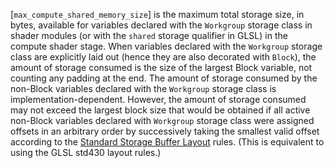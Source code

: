 [`max_compute_shared_memory_size`]
is the maximum total storage size, in bytes, available for variables
declared with the `Workgroup` storage class in shader modules (or
with the `shared` storage qualifier in GLSL) in the compute shader
stage.
When variables declared with the `Workgroup` storage class are
explicitly laid out (hence they are also decorated with `Block`), the
amount of storage consumed is the size of the largest Block variable,
not counting any padding at the end.
The amount of storage consumed by the
non-Block
variables declared with the `Workgroup` storage class is
implementation-dependent.
However, the amount of storage consumed may not exceed the largest block
size that would be obtained if all active
non-Block
variables declared with `Workgroup` storage class were assigned
offsets in an arbitrary order by successively taking the smallest valid
offset according to the [Standard
Storage Buffer Layout](https://www.khronos.org/registry/vulkan/specs/1.3-extensions/html/vkspec.html#interfaces-resources-standard-layout) rules.
(This is equivalent to using the GLSL std430 layout rules.)